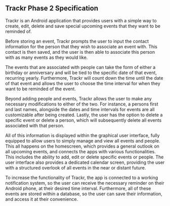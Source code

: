 ## Trackr Phase 2 Specification

Trackr is an Android application that provides users with a simple way to create, edit, delete and save special upcoming events that they want to be reminded of.

Before storing an event, Trackr prompts the user to input the contact information for the person that they wish to associate an event with. This contact is then saved, and the user is then able to associate this person with as many events as they would like.

The events that are associated with people can take the form of either a birthday or anniversary and will be tied to the specific date of that event, recurring yearly. Furthermore, Trackr will count down the time until the date of that event and allows the user to choose the time interval for when they want to be reminded of the event.

Beyond adding people and events, Trackr allows the user to make any necessary modifications to either of the two. For instance, a persons first and last names, alongside the dates and time intervals for events are all customizable after being created. Lastly, the user has the option to delete a specific event or delete a person, which will subsequently delete all events associated with that person.

All of this information is displayed within the graphical user interface, fully equipped to allow users to simply manage and view all events and people. This all happens on the homescreen, which provides a general outlook on all upcoming events, and connects the apps with various functionalities. This includes the ability to add, edit or delete specific events or people. The user interface also provides a dedicated calendar screen, providing the user with a structured overlook of all events in the near or distant future.

To increase the functionality of Trackr, the app is connected to a working notification system, so the user can receive the necessary reminder on their Android phone, at their desired time interval. Furthermore, all of these events are stored within a database, so the user can save their information, and access it at their convenience.
